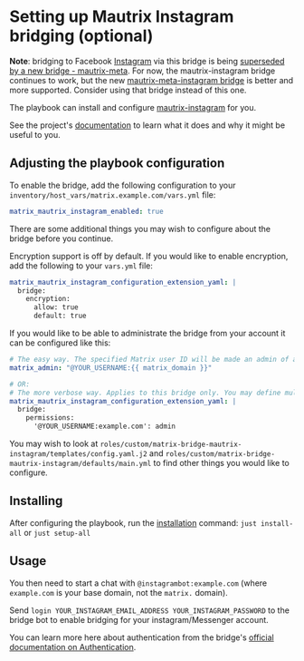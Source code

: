 # Setting up Mautrix Instagram bridging (optional)

**Note**: bridging to Facebook [Instagram](https://instagram.com) via this bridge is being [superseded by a new bridge - mautrix-meta](https://github.com/mautrix/facebook/issues/332). For now, the mautrix-instagram bridge continues to work, but the new [mautrix-meta-instagram bridge](./configuring-playbook-bridge-mautrix-meta-instagram.md) is better and more supported. Consider using that bridge instead of this one.

The playbook can install and configure [mautrix-instagram](https://github.com/mautrix/instagram) for you.

See the project's [documentation](https://docs.mau.fi/bridges/python/instagram/index.html) to learn what it does and why it might be useful to you.

## Adjusting the playbook configuration

To enable the bridge, add the following configuration to your `inventory/host_vars/matrix.example.com/vars.yml` file:

```yaml
matrix_mautrix_instagram_enabled: true
```

There are some additional things you may wish to configure about the bridge before you continue.

Encryption support is off by default. If you would like to enable encryption, add the following to your `vars.yml` file:
```yaml
matrix_mautrix_instagram_configuration_extension_yaml: |
  bridge:
    encryption:
      allow: true
      default: true
```

If you would like to be able to administrate the bridge from your account it can be configured like this:
```yaml
# The easy way. The specified Matrix user ID will be made an admin of all bridges
matrix_admin: "@YOUR_USERNAME:{{ matrix_domain }}"

# OR:
# The more verbose way. Applies to this bridge only. You may define multiple Matrix users as admins.
matrix_mautrix_instagram_configuration_extension_yaml: |
  bridge:
    permissions:
      '@YOUR_USERNAME:example.com': admin
```

You may wish to look at `roles/custom/matrix-bridge-mautrix-instagram/templates/config.yaml.j2` and `roles/custom/matrix-bridge-mautrix-instagram/defaults/main.yml` to find other things you would like to configure.

## Installing

After configuring the playbook, run the [installation](installing.md) command: `just install-all` or `just setup-all`

## Usage

You then need to start a chat with `@instagrambot:example.com` (where `example.com` is your base domain, not the `matrix.` domain).

Send `login YOUR_INSTAGRAM_EMAIL_ADDRESS YOUR_INSTAGRAM_PASSWORD` to the bridge bot to enable bridging for your instagram/Messenger account.

You can learn more here about authentication from the bridge's [official documentation on Authentication](https://docs.mau.fi/bridges/python/instagram/authentication.html).
